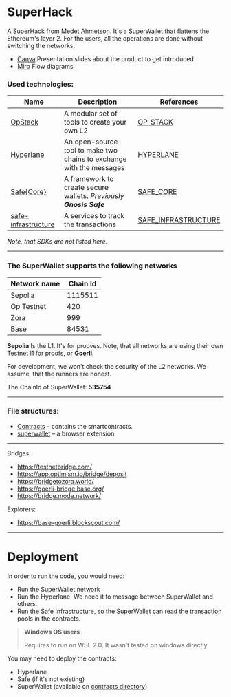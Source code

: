 # SuperHack

A SuperHack from [Medet Ahmetson](https://www.linkedin.com/in/ahmetson/).
It's a SuperWallet that flattens the Ethereum's layer 2. 
For the users, all the operations are done without switching the networks.


* [Canva](https://www.canva.com/design/DAFrIKaBNqA/3YBWt25S90rVpRCfwxWgCg/edit?utm_content=DAFrIKaBNqA&utm_campaign=designshare&utm_medium=link2&utm_source=sharebutton) Presentation slides about the product to get introduced
* [Miro](https://miro.com/app/board/uXjVMugclZ8=/?share_link_id=575149552666) Flow diagrams

### Used technologies:

| Name                                                                          | Description                                                          | References                                        |
|-------------------------------------------------------------------------------|----------------------------------------------------------------------|---------------------------------------------------|
| [OpStack](https://stack.optimism.io/)                                         | A modular set of tools to create your own L2                         | [OP_STACK](./docs/OP_STACK.md)                    |
| [Hyperlane](https://www.hyperlane.xyz/)                                       | An open-source tool to make two chains to exchange with the messages | [HYPERLANE](./docs/HYPERLANE.md)                  |
| [Safe{Core}](https://safe.global/core)                                        | A framework to create secure wallets. *Previously **Gnosis Safe***   | [SAFE_CORE](./docs/SAFE_CORE.md)                 |
| [safe-infrastructure](https://github.com/safe-global/safe-infrastructure.git) | A services to track the transactions                                 | [SAFE_INFRASTRUCTURE](.docs/SAFE_INFRASTRUCTURE.md) |

*Note, that SDKs are not listed here.*

---
### The SuperWallet supports the following networks

| Network name | Chain Id |
|--------------|----------|
| Sepolia      | 1115511  |
| Op Testnet   | 420      |
| Zora         | 999      | 
| Base         | 84531    |

**Sepolia** Is the L1. It's for prooves.
Note, that all networks are using their own
Testnet l1 for proofs, or **Goerli**.
 
For development, we won't check the security of the L2 networks.
We assume, that the runners are honest.

The ChainId of SuperWallet: **535754**

---
### File structures:
* [Contracts](./contracts) &ndash; contains the smartcontracts.
* [superwallet](./superwallet) &ndash; a browser extension


---

Bridges:
* https://testnetbridge.com/
* https://app.optimism.io/bridge/deposit
* https://bridgetozora.world/
* https://goerli-bridge.base.org/
* https://bridge.mode.network/

Explorers:
* https://base-goerli.blockscout.com/

---
# Deployment
In order to run the code, you would need:
* Run the SuperWallet network
* Run the Hyperlane. We need it to message between SuperWallet and others.
* Run the Safe Infrastructure, so the SuperWallet can read the transaction pools in the contracts.

> **Windows OS users**
>
> Requires to run on WSL 2.0. It wasn't tested on windows directly.

You may need to deploy the contracts:
* Hyperlane
* Safe (if it's not existing)
* SuperWallet (available on [contracts directory](./contracts))

